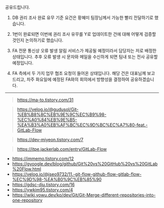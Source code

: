 공유드립니다.

1. DB 권리 조사 완료 유무 기준 요건은 황혜미 팀장님께서 가능한 빨리 전달하기로 했습니다. 

2. 1번이 완료되면 이번에 권리 조사 유무를 Y로 업데이트한 건에 대해 어떻게 검증할 것인지 논의하기로 했습니다.

3. FA 전문 통신상 오류 발생 알림 서비스가 제공될 예정이라서 담당자는 저로 배정한 상태입니다. 추후 오류 발생 시 문자와 메일을 수신하게 되면 팀내 또는 전사 공유할 예정입니다.

4. FA 측에서 두 가지 업무 협조 요청이 들어온 상태입니다. 해당 건은 대표님께 보고 드리고, 차주 화요일에 예정된 FA와의 회의에서 방향성을 결정하여 공유하겠습니다.
   
***

>  https://ma-to.tistory.com/31

 > https://velog.io/@gudusol/Git-%EB%B8%8C%EB%9E%9C%EC%B9%98-%EC%A0%84%EB%9E%B5-%EA%B3%A0%EB%AF%BC%EC%9D%BC%EC%A7%80-feat.-GitLab-Flow

> https://dev-miyeon.tistory.com/7

> https://itpe.jackerlab.com/entry/GitLab-Flow


- https://immemo.tistory.com/12
- https://gyoogle.dev/blog/github/Git%20vs%20GitHub%20vs%20GitLab%20Flow.html
- https://velog.io/@jseo9732/11.-git-flow-github-flow-gitlab-flow-%EC%9D%98-%EA%B0%9C%EB%85%90
- https://gdsc-dju.tistory.com/16
- https://ywkim95.tistory.com/4
- https://wiki.yowu.dev/ko/dev/Git/Git-Merge-different-repositories-into-one-repository